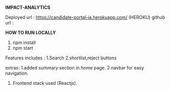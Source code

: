 **IMPACT-ANALYTICS**

Deployed url : https://candidate-portal-ia.herokuapp.com/ (HEROKU)
github url :

**HOW TO RUN LOCALLY**

1. npm install
2. npm start

Features includes :
1.Search
2.shortlist,reject buttons

extras:
1.added summary section in home page.
2.navbar for easy navigation.

1. Frontend stack used (Reactjs).
